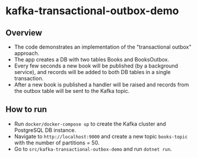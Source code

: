 # kafka-transactional-outbox-demo
## Overview
- The code demonstrates an implementation of the "transactional outbox" approach.
- The app creates a DB with two tables Books and BooksOutbox.
- Every few seconds a new book will be published (by a background service), and records will be added to both DB tables in a single transaction.
- After a new book is published a handler will be raised and records from the outbox table will be sent to the Kafka topic.

## How to run
- Run `docker/docker-compose up` to create the Kafka cluster and PostgreSQL DB instance.
- Navigate to `http://localhost:9000` and create a new topic `books-topic` with the number of partitions = 50.
- Go to `src/kafka-transactional-outbox-demo` and run `dotnet run`.
